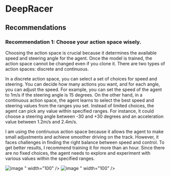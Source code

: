 # DeepRacer

## Recommendations

### Recommendation 1: Choose your action space wisely.

Choosing the action space is crucial because it determines the available speed and steering angle for the agent. Once the model is trained, the action space cannot be changed even if you clone it. There are two types of action spaces: discrete and continuous.

In a discrete action space, you can select a set of choices for speed and steering. You can decide how many actions you want, and for each angle, you can adjust the speed. For example, you can set the speed of the agent to 1m/s if the steering angle is 15 degrees. On the other hand, in a continuous action space, the agent learns to select the best speed and steering values from the ranges you set. Instead of limited choices, the agent can pick any value within specified ranges. For instance, it could choose a steering angle between -30 and +30 degrees and an acceleration value between 1.2m/s and 2.4m/s.

I am using the continuous action space because it allows the agent to make small adjustments and achieve smoother driving on the track. However, it faces challenges in finding the right balance between speed and control. To get better results, I recommend training it for more than an hour. Since there are no fixed choices, the agent needs to explore and experiment with various values within the specified ranges.

<p float="left">
  <img src="<img width="222" alt="image" src="https://github.com/12102000-jovin/DeepRacer/assets/84697754/634dff6b-50d5-49d4-9c8b-2f7d9685fdf1">
" width="100" />
  <img src="<img width="199" alt="image" src="https://github.com/12102000-jovin/DeepRacer/assets/84697754/d83738bc-15b0-4598-93d8-48e5b4fa6702">
" width="100" /> 
</p>





